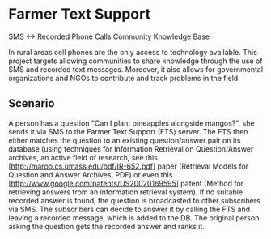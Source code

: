 Farmer Text Support
===================

SMS &lt;-> Recorded Phone Calls Community Knowledge Base

In rural areas cell phones are the only access to technology available. 
This project targets allowing communities to share knowledge through the 
use of SMS and recorded text messages. Moreover, it also allows for 
governmental organizations and NGOs to contribute and track problems in 
the field.

Scenario
--------

A person has a question "Can I plant pineapples alongside mangos?", she 
sends it via SMS to the Farmer Text Support (FTS) server. The FTS then 
either matches the question to an existing question/answer pair on its 
database (using techniques for Information Retrieval on Question/Answer 
archives, an active field of research, see this [http://maroo.cs.umass.edu/pdf/IR-652.pdf] 
paper (Retrieval Models for Question and Answer Archives, PDF) or even 
this [http://www.google.com/patents/US20020169595] patent (Method for 
retrieving answers from an information retrieval system). If no suitable 
recorded answer is found, the question is broadcasted to other subscribers 
via SMS. The subscribers can decide to answer it by calling the FTS and 
leaving a recorded message, which is added to the DB. The original person 
asking the question gets the recorded answer and ranks it.
